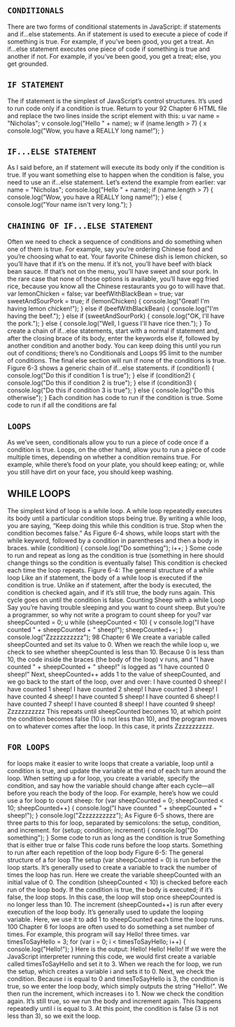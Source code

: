 ## `CONDITIONALS`
There are two forms of conditional statements in JavaScript: if
statements and if...else statements. An if statement is used to
execute a piece of code if something is true. For example, if you’ve
been good, you get a treat. An if...else statement executes one
piece of code if something is true and another if not. For example,
if you’ve been good, you get a treat; else, you get grounded.

## `IF STATEMENT`
The if statement is the simplest of JavaScript’s control structures.
It’s used to run code only if a condition is true. Return to your 
92 Chapter 6
HTML file and replace the two lines inside the script element
with this:
u var name = "Nicholas";
v console.log("Hello " + name);
w if (name.length > 7) {
x console.log("Wow, you have a REALLY long name!");
}

## `IF...ELSE STATEMENT`
As I said before, an if statement will execute its body only if the
condition is true. If you want something else to happen when
the condition is false, you need to use an if...else statement.
Let’s extend the example from earlier:
var name = "Nicholas";
console.log("Hello " + name);
if (name.length > 7) {
 console.log("Wow, you have a REALLY long name!");
} else {
 console.log("Your name isn't very long.");
}               

## `CHAINING OF IF...ELSE STATEMENT`
Often we need to check a sequence of conditions and do something
when one of them is true. For example, say you’re ordering Chinese
food and you’re choosing what to eat. Your favorite Chinese dish
is lemon chicken, so you’ll have that if it’s on the menu. If it’s
not, you’ll have beef with black bean sauce. If that’s not on the
menu, you’ll have sweet and sour pork. In the rare case that none
of those options is available, you’ll have egg fried rice, because you
know all the Chinese restaurants you go to will have that.
var lemonChicken = false;
var beefWithBlackBean = true;
var sweetAndSourPork = true;
if (lemonChicken) {
 console.log("Great! I'm having lemon chicken!");
} else if (beefWithBlackBean) {
 console.log("I'm having the beef.");
} else if (sweetAndSourPork) {
 console.log("OK, I'll have the pork.");
} else {
 console.log("Well, I guess I'll have rice then.");
}
To create a chain of if...else statements, start with a normal if statement and, after the closing brace of its body, enter the
keywords else if, followed by another condition and another body.
You can keep doing this until you run out of conditions; there’s no 
Conditionals and Loops 95
limit to the number of conditions. The final else section will run if
none of the conditions is true. Figure 6-3 shows a generic chain of
if...else statements.
if (condition1) {
console.log("Do this if condition 1 is true");
} else if (condition2) {
console.log("Do this if condition 2 is true");
} else if (condition3) {
console.log("Do this if condition 3 is true");
} else {
console.log("Do this otherwise");
}
Each condition has code to run
if the condition is true.
Some code to run
if all the conditions are fal


## `LOOPS`
As we’ve seen, conditionals allow you to run a piece of code
once if a condition is true. Loops, on the other hand, allow you to
run a piece of code multiple times, depending on whether a condition remains true. For example,
while there’s food on your plate,
you should keep eating; or,
while you still have dirt on your
face, you should keep washing.

## WHILE LOOPS
The simplest kind of loop is a while loop. A while loop repeatedly
executes its body until a particular condition stops being true. By
writing a while loop, you are saying, “Keep doing this while this
condition is true. Stop when the condition becomes false.”
As Figure 6-4 shows, while loops start with the while keyword, followed by a condition in parentheses and then a body
in braces.
while (condition) {
console.log("Do something");
 i++;
} Some code to run and repeat
as long as the condition is true
(something in here should change things
so the condition is eventually false)
This condition is checked
each time the loop repeats.
Figure 6-4: The general structure of a while loop
Like an if statement, the body of a while loop is executed if the
condition is true. Unlike an if statement, after the body is executed,
the condition is checked again, and if it’s still true, the body runs
again. This cycle goes on until the condition is false.
Counting Sheep with a while Loop
Say you’re having trouble sleeping and you want to count sheep.
But you’re a programmer, so why not write a program to count
sheep for you?
var sheepCounted = 0;
u while (sheepCounted < 10) {
v console.log("I have counted " + sheepCounted + " sheep!");
 sheepCounted++;
}
console.log("Zzzzzzzzzzz");
98 Chapter 6
We create a variable called sheepCounted and set its value
to 0. When we reach the while loop u, we check to see whether
sheepCounted is less than 10. Because 0 is less than 10, the code
inside the braces (the body of the loop) v runs, and "I have
counted " + sheepCounted + " sheep!" is logged as “I have counted
0 sheep!” Next, sheepCounted++ adds 1 to the value of sheepCounted,
and we go back to the start of the loop, over and over:
I have counted 0 sheep!
I have counted 1 sheep!
I have counted 2 sheep!
I have counted 3 sheep!
I have counted 4 sheep!
I have counted 5 sheep!
I have counted 6 sheep!
I have counted 7 sheep!
I have counted 8 sheep!
I have counted 9 sheep!
Zzzzzzzzzzz
This repeats until sheepCounted becomes 10, at which point the
condition becomes false (10 is not less than 10), and the program
moves on to whatever comes after the loop. In this case, it prints
Zzzzzzzzzzz.


## `FOR LOOPS`
for loops make it easier to write loops that create a variable, loop
until a condition is true, and update the variable at the end of
each turn around the loop. When setting up a for loop, you create
a variable, specify the condition, and say how the variable should
change after each cycle—all before you reach the body of the loop.
For example, here’s how we could use a for loop to count sheep:
for (var sheepCounted = 0; sheepCounted < 10; sheepCounted++) {
 console.log("I have counted " + sheepCounted + " sheep!");
}
console.log("Zzzzzzzzzzz");
As Figure 6-5 shows, there are three parts to this for loop,
separated by semicolons: the setup, condition, and increment.
for (setup; condition; increment) {
console.log("Do something");
}
Some code to run
as long as the
condition is true
Something that is
either true or false
This code runs
before the loop starts.
Something to run
after each repetition
of the loop body
Figure 6-5: The general structure of a for loop
The setup (var sheepCounted = 0) is run before the loop starts.
It’s generally used to create a variable to track the number of times
the loop has run. Here we create the variable sheepCounted with an
initial value of 0.
The condition (sheepCounted < 10) is checked before each run
of the loop body. If the condition is true, the body is executed;
if it’s false, the loop stops. In this case, the loop will stop once
sheepCounted is no longer less than 10.
The increment (sheepCounted++) is run after every execution of
the loop body. It’s generally used to update the looping variable.
Here, we use it to add 1 to sheepCounted each time the loop runs.
100 Chapter 6
for loops are often used to do something a set number of times.
For example, this program will say Hello! three times.
var timesToSayHello = 3;
for (var i = 0; i < timesToSayHello; i++) {
 console.log("Hello!");
}
Here is the output:
Hello!
Hello!
Hello!
If we were the JavaScript interpreter running this code, we
would first create a variable called timesToSayHello and set it to
3. When we reach the for loop, we run the setup, which creates a
variable i and sets it to 0. Next, we check the condition. Because
i is equal to 0 and timesToSayHello is 3, the condition is true, so we
enter the loop body, which simply outputs the string "Hello!". We
then run the increment, which increases i to 1.
Now we check the condition again. It’s still true, so we run
the body and increment again. This happens repeatedly until i is
equal to 3. At this point, the condition is false (3 is not less than 3),
so we exit the loop. 